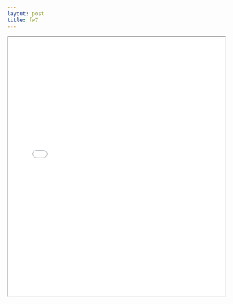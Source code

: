 ```yaml
---
layout: post
title: fw7
---
```


<div class="pdf-container">
<iframe src="/ea/assets/pdfs/misc/fw7.pdf" height="600" width="100%" allowFullScreen="true"></iframe>
</div>

